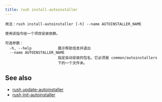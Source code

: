 ```yaml
---
title: rush install-autoinstaller
---
```


```
用法：rush install-autoinstaller [-h] --name AUTOINSTALLER_NAME

使用该指令给一个项目安装依赖。

可选参数：
  -h, --help            展示帮助信息并退出
  --name AUTOINSTALLER_NAME
                        指定自动安装的包名，它必须是 common/autoinstallers
                        下的一个文件夹。
```

## See also

- [rush update-autoinstaller](../commands/rush_update-autoinstaller.md)
- [rush init-autoinstaller](../commands/rush_init-autoinstaller.md)
